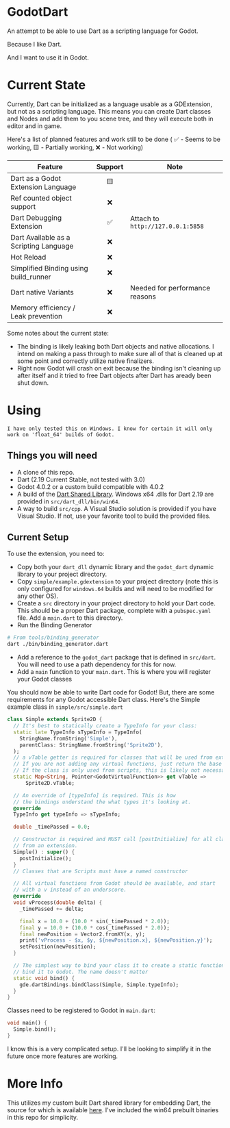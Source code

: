 # GodotDart

An attempt to be able to use Dart as a scripting language for Godot.

Because I like Dart.

And I want to use it in Godot.

# Current State

Currently, Dart can be initialized as a language usable as a GDExtension, but
not as a scripting language. This means you can create Dart classes and Nodes
and add them to you scene tree, and they will execute both in editor and in
game.

Here's a list of planned features and work still to be done ( ✅ - Seems to be
working, 🟨 - Partially working, ❌ - Not working)

| Feature | Support | Note |
| ------- | :-----: | ---- |
| Dart as a Godot Extension Language | 🟨 |  |
| Ref counted object support | ❌ | |
| Dart Debugging Extension | ✅ | Attach to `http://127.0.0.1:5858` |
| Dart Available as a Scripting Language | ❌ |
| Hot Reload | ❌ | |
| Simplified Binding using build_runner | ❌ |  | 
| Dart native Variants | ❌ | Needed for performance reasons |
| Memory efficiency / Leak prevention | ❌ | |


Some notes about the current state:
* The binding is likely leaking both Dart objects and native allocations. I
  intend on making a pass through to make sure all of that is cleaned up at some
  point and correctly utilize native finalizers.
* Right now Godot will crash on exit because the binding isn't cleaning up after
  itself and it tried to free Dart objects after Dart has aready been shut down. 

# Using

```
I have only tested this on Windows. I know for certain it will only work on 'float_64' builds of Godot.
```

## Things you will need

* A clone of this repo.
* Dart (2.19 Current Stable, not tested with 3.0)
* Godot 4.0.2 or a custom build compatible with 4.0.2
* A build of the [Dart Shared
  Library](https://github.com/fuzzybinary/dart_shared_libray). Windows x64 .dlls
  for Dart 2.19 are provided in `src/dart_dll/bin/win64`.
* A way to build `src/cpp`. A Visual Studio solution is provided if you have
  Visual Studio. If not, use your favorite tool to build the provided files.

## Current Setup

To use the extension, you need to:

* Copy both your `dart_dll` dynamic library and the `godot_dart` dynamic library
  to your project directory.
* Copy `simple/example.gdextension` to your project directory (note this is only
  configured for `windows.64` builds and will need to be modified for any other
  OS).
* Create a `src` directory in your project directory to hold your Dart code.
  This should be a proper Dart package, complete with a `pubspec.yaml` file. Add
  a `main.dart` to this directory.
* Run the Binding Generator
```bash
# From tools/binding_generator
dart ./bin/binding_generator.dart
```
* Add a reference to the `godot_dart` package that is defined in `src/dart`. You
  will need to use a path dependency for this for now.
* Add a `main` function to your `main.dart`. This is where you will register
  your Godot classes

You should now be able to write Dart code for Godot! But, there are some
requirements for any Godot accessible Dart class. Here's the Simple example
class in `simple/src/simple.dart`

```dart
class Simple extends Sprite2D {
  // It's best to statically create a TypeInfo for your class:
  static late TypeInfo sTypeInfo = TypeInfo(
    StringName.fromString('Simple'),
    parentClass: StringName.fromString('Sprite2D'),
  );
  // a vTable getter is required for classes that will be used from extensions.
  // If you are not adding any virtual functions, just return the base class's vTable.
  // If the class is only used from scripts, this is likely not necessary.
  static Map<String, Pointer<GodotVirtualFunction>> get vTable =>
      Sprite2D.vTable;

  // An override of [typeInfo] is required. This is how
  // the bindings understand the what types it's looking at.
  @override
  TypeInfo get typeInfo => sTypeInfo;

  double _timePassed = 0.0;

  // Constructor is required and MUST call [postInitialize] for all classes usable
  // from an extension.
  Simple() : super() {
    postInitialize();
  }
  // Classes that are Scripts must have a named constructor

  // All virtual functions from Godot should be available, and start
  // with a v instead of an underscore.
  @override
  void vProcess(double delta) {
    _timePassed += delta;

    final x = 10.0 + (10.0 * sin(_timePassed * 2.0));
    final y = 10.0 + (10.0 * cos(_timePassed * 2.0));
    final newPosition = Vector2.fromXY(x, y);
    print('vProcess - $x, $y, ${newPosition.x}, ${newPosition.y}');
    setPosition(newPosition);
  }

  // The simplest way to bind your class it to create a static function to
  // bind it to Godot. The name doesn't matter
  static void bind() {
    gde.dartBindings.bindClass(Simple, Simple.typeInfo);  
  }
}
```

Classes need to be registered to Godot in `main.dart`:

```dart
void main() {
  Simple.bind();
}
```

I know this is a very complicated setup. I'll be looking to simplify it in the
future once more features are working.

# More Info

This utilizes my custom built Dart shared library for embedding Dart, the source
for which is available
[here](https://github.com/fuzzybinary/dart_shared_libray). I've included the
win64 prebuilt binaries in this repo for simplicity.
